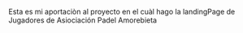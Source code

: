 Esta es mi aportaciòn al proyecto en el cuàl hago la landingPage de Jugadores de Asiociación Padel Amorebieta
